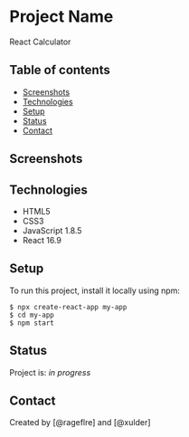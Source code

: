 # Project Name
React Calculator

## Table of contents
* [Screenshots](#screenshots)
* [Technologies](#technologies)
* [Setup](#setup)
* [Status](#status)
* [Contact](#contact)

## Screenshots

## Technologies
* HTML5
* CSS3
* JavaScript 1.8.5
* React 16.9

## Setup
To run this project, install it locally using npm:

```
$ npx create-react-app my-app
$ cd my-app
$ npm start
```

## Status
Project is: _in progress_

## Contact
Created by [@rageflre] and [@xulder]
